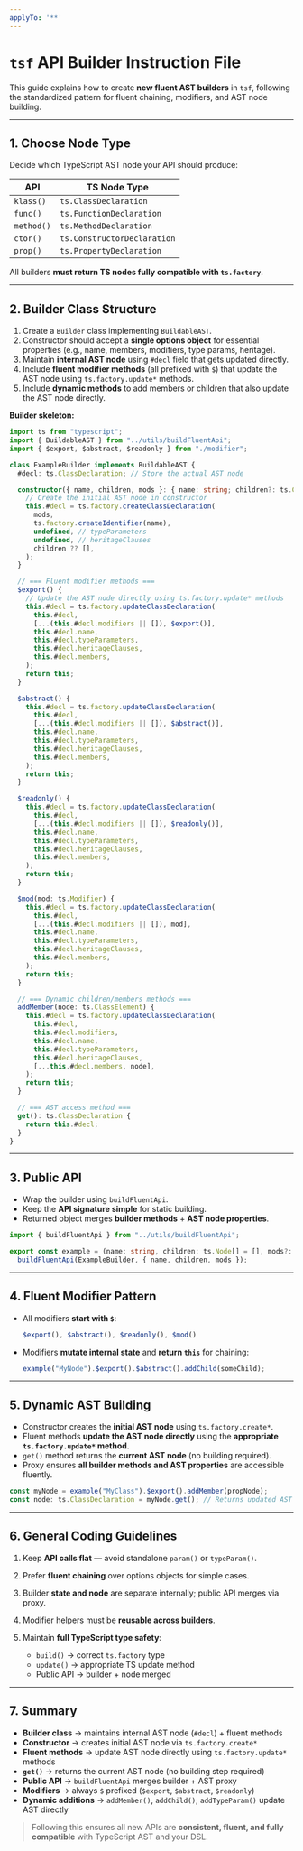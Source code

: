 ```yaml
---
applyTo: '**'
---
```


# **`tsf` API Builder Instruction File**

This guide explains how to create **new fluent AST builders** in `tsf`, following the standardized pattern for fluent chaining, modifiers, and AST node building.

---

## **1. Choose Node Type**

Decide which TypeScript AST node your API should produce:

| API        | TS Node Type                |
| ---------- | --------------------------- |
| `klass()`  | `ts.ClassDeclaration`       |
| `func()`   | `ts.FunctionDeclaration`    |
| `method()` | `ts.MethodDeclaration`      |
| `ctor()`   | `ts.ConstructorDeclaration` |
| `prop()`   | `ts.PropertyDeclaration`    |

All builders **must return TS nodes fully compatible with `ts.factory`**.

---

## **2. Builder Class Structure**

1. Create a `Builder` class implementing `BuildableAST`.
2. Constructor should accept a **single options object** for essential properties (e.g., name, members, modifiers, type params, heritage).
3. Maintain **internal AST node** using `#decl` field that gets updated directly.
4. Include **fluent modifier methods** (all prefixed with `$`) that update the AST node using `ts.factory.update*` methods.
5. Include **dynamic methods** to add members or children that also update the AST node directly.

**Builder skeleton:**

```ts
import ts from "typescript";
import { BuildableAST } from "../utils/buildFluentApi";
import { $export, $abstract, $readonly } from "./modifier";

class ExampleBuilder implements BuildableAST {
  #decl: ts.ClassDeclaration; // Store the actual AST node

  constructor({ name, children, mods }: { name: string; children?: ts.ClassElement[]; mods?: ts.ModifierLike[] }) {
    // Create the initial AST node in constructor
    this.#decl = ts.factory.createClassDeclaration(
      mods,
      ts.factory.createIdentifier(name),
      undefined, // typeParameters
      undefined, // heritageClauses
      children ?? [],
    );
  }

  // === Fluent modifier methods ===
  $export() {
    // Update the AST node directly using ts.factory.update* methods
    this.#decl = ts.factory.updateClassDeclaration(
      this.#decl,
      [...(this.#decl.modifiers || []), $export()],
      this.#decl.name,
      this.#decl.typeParameters,
      this.#decl.heritageClauses,
      this.#decl.members,
    );
    return this;
  }

  $abstract() {
    this.#decl = ts.factory.updateClassDeclaration(
      this.#decl,
      [...(this.#decl.modifiers || []), $abstract()],
      this.#decl.name,
      this.#decl.typeParameters,
      this.#decl.heritageClauses,
      this.#decl.members,
    );
    return this;
  }

  $readonly() {
    this.#decl = ts.factory.updateClassDeclaration(
      this.#decl,
      [...(this.#decl.modifiers || []), $readonly()],
      this.#decl.name,
      this.#decl.typeParameters,
      this.#decl.heritageClauses,
      this.#decl.members,
    );
    return this;
  }

  $mod(mod: ts.Modifier) {
    this.#decl = ts.factory.updateClassDeclaration(
      this.#decl,
      [...(this.#decl.modifiers || []), mod],
      this.#decl.name,
      this.#decl.typeParameters,
      this.#decl.heritageClauses,
      this.#decl.members,
    );
    return this;
  }

  // === Dynamic children/members methods ===
  addMember(node: ts.ClassElement) {
    this.#decl = ts.factory.updateClassDeclaration(
      this.#decl,
      this.#decl.modifiers,
      this.#decl.name,
      this.#decl.typeParameters,
      this.#decl.heritageClauses,
      [...this.#decl.members, node],
    );
    return this;
  }

  // === AST access method ===
  get(): ts.ClassDeclaration {
    return this.#decl;
  }
}
```

---

## **3. Public API**

* Wrap the builder using `buildFluentApi`.
* Keep the **API signature simple** for static building.
* Returned object merges **builder methods** + **AST node properties**.

```ts
import { buildFluentApi } from "../utils/buildFluentApi";

export const example = (name: string, children: ts.Node[] = [], mods?: ts.ModifierLike[]) =>
  buildFluentApi(ExampleBuilder, { name, children, mods });
```

---

## **4. Fluent Modifier Pattern**

* All modifiers **start with `$`**:

  ```ts
  $export(), $abstract(), $readonly(), $mod()
  ```
* Modifiers **mutate internal state** and **return `this`** for chaining:

  ```ts
  example("MyNode").$export().$abstract().addChild(someChild);
  ```

---

## **5. Dynamic AST Building**

* Constructor creates the **initial AST node** using `ts.factory.create*`.
* Fluent methods **update the AST node directly** using the **appropriate `ts.factory.update*` method**.
* `get()` method returns the **current AST node** (no building required).
* Proxy ensures **all builder methods and AST properties** are accessible fluently.

```ts
const myNode = example("MyClass").$export().addMember(propNode);
const node: ts.ClassDeclaration = myNode.get(); // Returns updated AST node
```

---

## **6. General Coding Guidelines**

1. Keep **API calls flat** — avoid standalone `param()` or `typeParam()`.
2. Prefer **fluent chaining** over options objects for simple cases.
3. Builder **state and node** are separate internally; public API merges via proxy.
4. Modifier helpers must be **reusable across builders**.
5. Maintain **full TypeScript type safety**:

   * `build()` → correct `ts.factory` type
   * `update()` → appropriate TS update method
   * Public API → builder + node merged

---

## **7. Summary**

* **Builder class** → maintains internal AST node (`#decl`) + fluent methods
* **Constructor** → creates initial AST node via `ts.factory.create*`
* **Fluent methods** → update AST node directly using `ts.factory.update*` methods
* **`get()`** → returns the current AST node (no building step required)
* **Public API** → `buildFluentApi` merges builder + AST proxy
* **Modifiers** → always `$` prefixed (`$export`, `$abstract`, `$readonly`)
* **Dynamic additions** → `addMember()`, `addChild()`, `addTypeParam()` update AST directly

> Following this ensures all new APIs are **consistent, fluent, and fully compatible** with TypeScript AST and your DSL.
